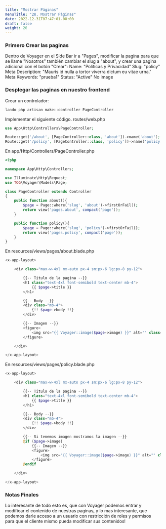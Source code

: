 ```yaml
---
title: "Mostrar Páginas"
menuTitle: "28. Mostrar Páginas"
date: 2022-12-31T07:47:01-08:00
draft: false
weight: 20
---
```


### Primero Crear las paginas
Dentro de Voyager en el Side Bar ir a "Pages", modificar la pagina para que se llame "Nosotros" también cambiar el slug a "about", y crear una pagina adicional con el botón "Crear":
Name: "Políticas y Privacidad"
Slug: "policy"
Meta Description: "Mauris id nulla a tortor viverra dictum eu vitae urna."
Meta Keywords: "prueba1"
Status: "Active"
No image

### Desplegar las paginas en nuestro frontend
Crear un controlador:
```php
lando php artisan make::controller PageController
```
Implementar el siguiente código.
routes/web.php
```php
use App\Http\Controllers\PageController;

Route::get('/about', [PageController::class, 'about'])->name('about');
Route::get('/policy', [PageController::class, 'policy'])->name('policy'); 
```
En app/Http/Controllers/PageController.php
```php
<?php

namespace App\Http\Controllers;

use Illuminate\Http\Request;
use TCG\Voyager\Models\Page;

class PageController extends Controller
{
    public function about(){
        $page = Page::where('slug', 'about')->firstOrFail();
        return view('pages.about', compact('page'));
    }

    public function policy(){
        $page = Page::where('slug', 'policy')->firstOrFail();
        return view('pages.policy', compact('page'));
    }
}
```
En resources/views/pages/about.blade.php
```php
<x-app-layout>

    <div class="max-w-4xl mx-auto px-4 sm:px-6 lg:px-8 py-12">

        {{-- Titulo de la pagina --}}
        <h1 class="text-4xl font-semibold text-center mb-4">
            {{ $page->title }}
        </h1>

        {{-- Body --}}
        <div class="mb-4">
            {!! $page->body !!}
        </div>

        {{-- Imagen --}}
        <figure>
            <img src="{{ Voyager::image($page->image) }}" alt="" class="aspect-[4/3] object-cover">
        </figure>

    </div>

</x-app-layout>
```
En resources/views/pages/policy.blade.php
```php
<x-app-layout>

    <div class="max-w-4xl mx-auto px-4 sm:px-6 lg:px-8 py-12">

        {{-- Titulo de la pagina --}}
        <h1 class="text-4xl font-semibold text-center mb-4">
            {{ $page->title }}
        </h1>

        {{-- Body --}}
        <div class="mb-4">
            {!! $page->body !!}
        </div>

        {{-- Si tenemos imagen mostramos la imagen --}}
        @if ($page->image)
            {{-- Imagen --}}
            <figure>
                <img src="{{ Voyager::image($page->image) }}" alt="" class="aspect-[4/3] object-cover">
            </figure>
        @endif

    </div>

</x-app-layout>
```

### Notas Finales
Lo interesante de todo esto es, que con Voyager podemos entrar y modificar el contenido de nuestras paginas, y lo mas interesante, que podemos darle acceso a un usuario con restricción de roles y permisos para que el cliente mismo pueda modificar sus contenidos!
